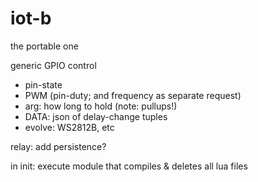 # iot-b
the portable one


generic GPIO control
* pin-state
* PWM (pin-duty; and frequency as separate request)
* arg: how long to hold (note: pullups!)
* DATA: json of delay-change tuples
* evolve: WS2812B, etc


relay: add persistence?

in init: execute module that compiles & deletes all lua files
